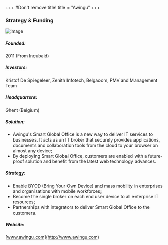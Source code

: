 +++
#Don't remove title!
title = "Awingu"
+++
### Strategy & Funding

![image](img/awingu-small.png)

##### Founded:

2011 (From Incubaid)

##### Investors:

Kristof De Spiegeleer, Zenith Infotech, Belgacom, PMV and Management Team

##### Headquarters:

Ghent (Belgium)

##### Solution:

-   Awingu's Smart Global Office is a new way to deliver IT services to businesses. It acts as an IT broker that securely provides applications, documents and collaboration tools from the cloud to your browser on almost any device;
-   By deploying Smart Global Office, customers are enabled with a future-proof solution and benefit from the latest web technology advances.

##### Strategy:

-   Enable BYOD (Bring Your Own Device) and mass mobility in enterprises and organisations with mobile workforces;
-   Become the single broker on each end user device to all enterprise IT resources;
-   Partnerships with integrators to deliver Smart Global Office to the customers.

##### Website:

[www.awingu.com](http://www.awingu.com)

